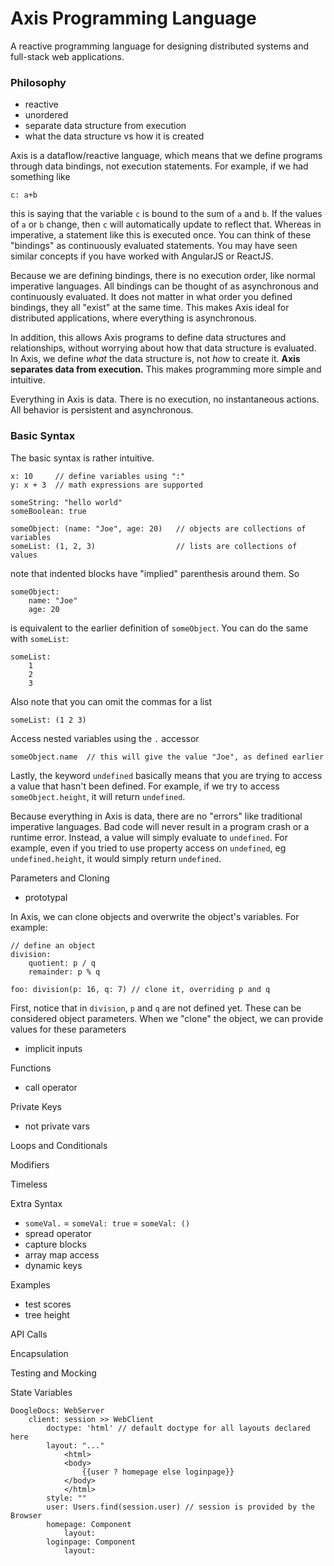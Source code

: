 Axis Programming Language
==========================

A reactive programming language for designing distributed systems and full-stack web applications.

### Philosophy

* reactive
* unordered
* separate data structure from execution
* what the data structure vs how it is created

Axis is a dataflow/reactive language, which means that we define programs through data bindings, not execution statements. For example, if we had something like

	c: a+b

this is saying that the variable `c` is bound to the sum of `a` and `b`. If the values of `a` or `b` change, then `c` will automatically update to reflect that. Whereas in imperative, a statement like this is executed once. You can think of these "bindings" as continuously evaluated statements. You may have seen similar concepts if you have worked with AngularJS or ReactJS.

Because we are defining bindings, there is no execution order, like normal imperative languages. All bindings can be thought of as asynchronous and continuously evaluated. It does not matter in what order you defined bindings, they all "exist" at the same time. This makes Axis ideal for distributed applications, where everything is asynchronous.

In addition, this allows Axis programs to define data structures and relationships, without worrying about how that data structure is evaluated. In Axis, we define _what_ the data structure is, not _how_ to create it. **Axis separates data from execution.** This makes programming more simple and intuitive.

Everything in Axis is data. There is no execution, no instantaneous actions. All behavior is persistent and asynchronous.

### Basic Syntax

The basic syntax is rather intuitive.

	x: 10     // define variables using ":"
	y: x + 3  // math expressions are supported

	someString: "hello world"
	someBoolean: true

	someObject: (name: "Joe", age: 20)   // objects are collections of variables
	someList: (1, 2, 3)                  // lists are collections of values

note that indented blocks have "implied" parenthesis around them. So

	someObject:
		name: "Joe"
		age: 20

is equivalent to the earlier definition of `someObject`. You can do the same with `someList`:

	someList:
		1
		2
		3

Also note that you can omit the commas for a list

	someList: (1 2 3)

Access nested variables using the `.` accessor

	someObject.name  // this will give the value "Joe", as defined earlier

Lastly, the keyword `undefined` basically means that you are trying to access a value that hasn't been defined. For example, if we try to access `someObject.height`, it will return `undefined`.

Because everything in Axis is data, there are no "errors" like traditional imperative languages. Bad code will never result in a program crash or a runtime error. Instead, a value will simply evaluate to `undefined`. For example, even if you tried to use property access on `undefined`, eg `undefined.height`, it would simply return `undefined`.

Parameters and Cloning

* prototypal

In Axis, we can clone objects and overwrite the object's variables. For example:

	// define an object
	division:
		quotient: p / q
		remainder: p % q

	foo: division(p: 16, q: 7) // clone it, overriding p and q

First, notice that in `division`, `p` and `q` are not defined yet. These can be considered object parameters. When we "clone" the object, we can provide values for these parameters

* implicit inputs

Functions

* call operator

Private Keys

* not private vars

Loops and Conditionals

Modifiers


Timeless

Extra Syntax

* `someVal.` = `someVal: true` = `someVal: ()`
* spread operator
* capture blocks
* array map access
* dynamic keys

Examples

* test scores
* tree height

API Calls

Encapsulation

Testing and Mocking

State Variables




	DoogleDocs: WebServer
		client: session >> WebClient
			doctype: 'html' // default doctype for all layouts declared here
			layout: "..."
				<html>
				<body>
					{{user ? homepage else loginpage}}
				</body>
				</html>
			style: ""
			user: Users.find(session.user) // session is provided by the Browser
			homepage: Component
				layout:
			loginpage: Component
				layout:
